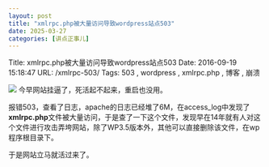 ```yaml
---
layout: post
title: "xmlrpc.php被大量访问导致wordpress站点503"
date: 2025-03-27
categories: [讲点正事儿]
---
```


Title: xmlrpc.php被大量访问导致wordpress站点503
Date: 2016-09-19 15:18:47
URL: /xmlrpc-503/
Tags: 503 , wordpress , xmlrpc.php , 博客 , 崩溃

![](http://img.weimao.me/2019-05-21-030441.png)
今早网站挂逼了，死活起不起来，重启也没用。

报错503，查看了日志，apache的日志已经堆了6M，在access_log中发现了**xmlrpc.php**文件被大量访问，于是查了一下这个文件，发现早在14年就有人对这个文件进行攻击弄垮网站，除了WP3.5版本外，其他可以直接删除该文件，在wp程序根目录下。

于是网站立马就活过来了。